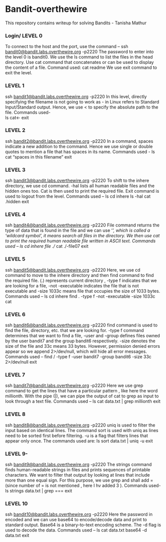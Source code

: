 # Bandit-overthewire

This repository contains writeup for solving Bandits - Tanisha Mathur
### Login/ LEVEL 0
To connect to the host and the port, use the command –
ssh bandit0@bandit.labs.overthewire.org -p2220
The password to enter into the level 0 is bandit0.
We use the ls command to list the files in the head directory. Use cat command that concatenates or can be used to display the content of a file.
Command used: cat readme
We use exit command to exit the level.
 
### LEVEL 1
ssh bandit1@bandit.labs.overthewire.org -p2220
In this level, directly specifying the filename is not going to work as - in Linux refers to Standard Input/Standard output. Hence, we use < to specify the absolute path to the file.
Commands used-  
 ls        cat<-     	exit
 
### LEVEL 2
ssh bandit2@bandit.labs.overthewire.org -p2220
In a command, spaces indicate a new addition to the command. Hence we use single or double quotes to mention a file that has spaces in its name.
Commands used -
  ls 	cat “spaces in this filename”   	exit
 
 ### LEVEL 3
ssh bandit3@bandit.labs.overthewire.org -p2220
To shift to the inhere directory, we use cd command. -hal lists all human readable files and the hidden ones too. Cat is then used to print the required file. Exit command is used to logout from the level.
Commands used – ls 	cd inhere 	ls -hal    cat .hidden   	exit

 
 
### LEVEL 4
ssh bandit4@bandit.labs.overthewire.org -p2220
File command returns the type of data that is found in the file and we can use ‘*’, which is called a ‘wildcard symbol’, it means search all files in the directory. We then use cat to print the required human readable file written in ASCII text.
Commands used – ls	cd inhere 	file ./*  	cat ./-file07    	exit
 
 


### LEVEL 5
ssh bandit5@bandit.labs.overthewire.org -p2220
Here, we use cd command to move to the inhere directory and then find command to find the required file. (.) represents current directory , -type f indicates that we are looking for a file, -not -executable indicates the file that is not executable and -size 1033c means file that occupies the size of 1033 bytes.
Commands used – ls   cd inhere    find . -type f -not -executable -size 1033c   cat
 
 
 ### LEVEL 6
ssh bandit6@bandit.labs.overthewire.org -p2220
find command is used to find the file, directory, etc. that we are looking for.                -type f command determines that we want to find a file, -user and -group defines files owned by the user bandit7 and  the group bandit6 respectively.    	-size denotes the size of the file and 33c means 33 bytes. However, permission denied errors appear so we append 2>/dev/null, which will hide all error messages.
Commands used – find / -type f -user bandit7 -group bandit6 -size 33c 2>/dev/null    	exit
 
 
 ### LEVEL 7
ssh bandit7@bandit.labs.overthewire.org -p2220
Here we use grep command to get the lines that have a particular pattern , like here the word millionth. With the pipe (|), we can pipe the output of cat to grep as input to look through a text file.
Commands used – ls 	cat data.txt | grep millionth   	exit
 
 
### LEVEL 8
ssh bandit8@bandit.labs.overthewire.org -p2220
uniq is used to filter the input based on identical lines. The command sort is used with uniq as lines need to be sorted first before filtering. -u is a flag that filters lines that appear only once.
The commands used are: ls    	 sort data.txt | uniq -u          	exit
 
 
### LEVEL 9-
ssh bandit9@bandit.labs.overthewire.org -p2220
The strings command finds human-readable strings in files and prints sequences of printable characters. We want to filter that output by looking at lines that include more than one equal sign. For this purpose, we use grep and shall add =  (since number of = is not mentioned , here I hv added 3 ).
Commands used- ls 	strings data.txt | grep ===      	exit
 
 
### LEVEL 10
ssh bandit10@bandit.labs.overthewire.org -p2220
Here the password in encoded and we can use base64 to encode/decode data and print to standard output. Base64 is a binary-to-text encoding scheme. The -d flag is used to decode the data.
Commands used – ls  cat data.txt  	base64 -d data.txt  	exit
 
 
 
 
 
 

